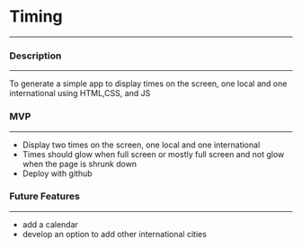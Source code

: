 # Timing

---

### Description

---

To generate a simple app to display times on the screen, one local and one international using HTML,CSS, and JS

### MVP

---

- Display two times on the screen, one local and one international
- Times should glow when full screen or mostly full screen and not glow when the page is shrunk down
- Deploy with github

### Future Features

---

- add a calendar
- develop an option to add other international cities
